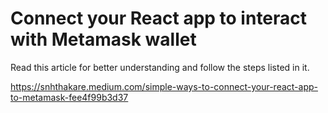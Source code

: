# Connect your React app to interact with Metamask wallet
Read this article for better understanding 
and follow the steps listed in it.

https://snhthakare.medium.com/simple-ways-to-connect-your-react-app-to-metamask-fee4f99b3d37
